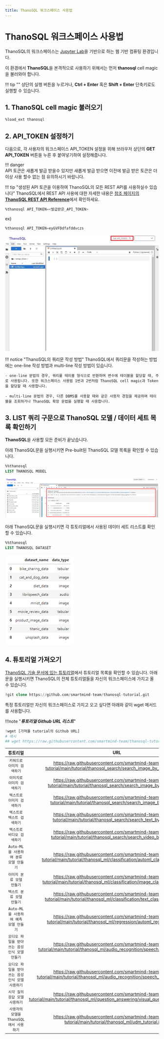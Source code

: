 ```yaml
---
title: ThanoSQL 워크스페이스 사용법
---
```


# __ThanoSQL 워크스페이스 사용법__ 

ThanoSQL의 워크스페이스는 [Jupyter Lab](https://github.com/jupyterlab/jupyterlab)을 기반으로 하는 웹 기반 컴퓨팅 환경입니다.

이 환경에서 **ThanoSQL**을 본격적으로 사용하기 위해서는 먼저 **thanosql** cell magic을 불러와야 합니다.

!!! tip ""
    상단의 실행 버튼을 누르거나, **Ctrl + Enter** 혹은 **Shift + Enter** 단축키로도 실행할 수 있습니다.

## __1. ThanoSQL cell magic 불러오기__

```sql
%load_ext thanosql
```
## __2. API_TOKEN 설정하기__

다음으로, 각 사용자의 워크스페이스 API_TOKEN 설정을 위해 브라우저 상단의 **GET API_TOKEN** 버튼을 누른 후 붙여넣기하여 설정해줍니다. 

!!! danger  
    API 토큰은 새롭게 발급 받을수 있지만 새롭게 발급 받으면 이전에 발급 받은 토큰은 더 이상 사용 할수 없는 점 유의하시기 바랍니다. 

!!! tip "생성된 API 토큰을 이용하여 ThanoSQL의 모든 REST API를 사용하실수 있습니다"
    ThanoSQL에서 REST API 사용에 대한 자세한 내용은 [참조 페이지의 __ThanoSQL REST API Reference__](/ko/how-to_guides/reference/#thanosql-rest-api-reference)에서 확인하세요.

```sql
%thanosql API_TOKEN=<발급받은_API_TOKEN>
```

ex)

```sql
%thanosql API_TOKEN=eyGVFDdfafddvczs
```
[![IMAGE](/img/thanosql_api/restapi_token_img2.jpg)](/img/thanosql_api/restapi_token_img2.jpg) 

!!! notice "ThanoSQL의 쿼리문 작성 방법"
    ThanoSQL에서 쿼리문을 작성하는 방법에는 one-line 작성 방법과 multi-line 작성 방법이 있습니다.  

    - one-line 문법의 경우, 쿼리를 테이블 형식으로 반환하며 변수에 테이블을 할당할 때, 주로 사용됩니다. 또한 워크스페이스 사용법 1번과 2번처럼 ThanoSQL cell magic과 Token을 할당할 때 사용합니다.  

    - multi-line 문법의 경우, 다른 DBMS를 사용할 때와 같은 사용자 경험을 제공하며 테이블을 조회하거나 ThanoSQL 확장 문법을 실행할 때 사용합니다.



## __3. LIST 쿼리 구문으로 ThanoSQL 모델 / 데이터 세트 목록 확인하기__

**ThanoSQL**을 사용할 모든 준비가 끝났습니다.

아래 ThanoSQL문을 실행시키면 Pre-built된 ThanoSQL 모델 목록을 확인할 수 있습니다.

```sql
%%thanosql
LIST THANOSQL MODEL
```

[![IMAGE](/img/getting_started/img8.png)](/img/getting_started/img8.png)

아래 ThanoSQL문을 실행시키면 각 튜토리얼에서 사용된 데이터 세트 리스트를 확인할 수 있습니다.

```sql
%%thanosql
LIST THANOSQL DATASET
```

[![IMAGE](/img/getting_started/img9.png)](/img/getting_started/img9.png)


## __4. 튜토리얼 가져오기__

[ThanoSQL 기술 문서에 있는 튜토리얼](/ko/tutorials/algorithm_list/)에서 튜토리얼 목록을 확인할 수 있습니다. 
아래 문을 실행시키면 ThanoSQL의 전체 튜토리얼들을 자신의 워크스페이스에 가지고 올 수 있습니다. 

```sql
!git clone https://github.com/smartmind-team/thanosql-tutorial.git
```

특정 튜토리얼만 자신의 워크스페이스로 가지고 오고 싶다면 아래와 같이 wget 메서드를 사용합니다.

!!!note "___튜토리얼 Github URL 리스트___"

```python
!wget [가져올 tutorial의 Github URL]
# 예시 
## wget https://raw.githubusercontent.com/smartmind-team/thanosql-tutorial/main/tutorial/thanosql_search/search_image_by_keyword.ipynb
```

| 튜토리얼      | URL                          |
| :---------: | :----------------------------------: |
| `키워드로 이미지 검색하기`       | https://raw.githubusercontent.com/smartmind-team/thanosql-tutorial/main/tutorial/thanosql_search/search_image_by_keyword.ipynb |
| `이미지로 이미지 검색하기`       | https://raw.githubusercontent.com/smartmind-team/thanosql-tutorial/main/tutorial/thanosql_search/search_image_by_image.ipynb  |
| `텍스트로 이미지 검색하기`    | https://raw.githubusercontent.com/smartmind-team/thanosql-tutorial/main/tutorial/thanosql_search/search_image_by_text.ipynb |
| `텍스트로 텍스트 검색하기`    | https://raw.githubusercontent.com/smartmind-team/thanosql-tutorial/main/tutorial/thanosql_search/search_text_by_text.ipynb |
| `텍스트로 비디오 검색하기`    | https://raw.githubusercontent.com/smartmind-team/thanosql-tutorial/main/tutorial/thanosql_search/search_video_by_text.ipynb |
| `Auto-ML을 사용하여 분류 모델 만들기`    | https://raw.githubusercontent.com/smartmind-team/thanosql-tutorial/main/tutorial/thanosql_ml/classification/automl_classification.ipynb |
| `이미지 분류 모델 만들기`    | https://raw.githubusercontent.com/smartmind-team/thanosql-tutorial/main/tutorial/thanosql_ml/classification/image_classification.ipynb |
| `텍스트 분류 모델 만들기`    | https://raw.githubusercontent.com/smartmind-team/thanosql-tutorial/main/tutorial/thanosql_ml/classification/text_classification.ipynb |
| `Auto-ML을 사용하여 예측 모델 만들기`    | https://raw.githubusercontent.com/smartmind-team/thanosql-tutorial/main/tutorial/thanosql_ml/regression/automl_regression.ipynb |
| `오디오 파일을 받아쓰는 음성 인식 모델 만들기`    | https://raw.githubusercontent.com/smartmind-team/thanosql-tutorial/main/tutorial/thanosql_ml/audio_recognition/speech_recognition.ipynb |
| `오디오 파일을 받아쓰는 음성 인식 모델 사용하기`    | https://raw.githubusercontent.com/smartmind-team/thanosql-tutorial/main/tutorial/thanosql_ml/audio_recognition/speech_recognition2.ipynb |
| `시각 질의 응답 모델 사용하기`    | https://raw.githubusercontent.com/smartmind-team/thanosql-tutorial/main/tutorial/thanosql_ml/question_answering/visual_question_answering.ipynb |
|`사용자의 모델을 ThanoSQL에서 사용하기`| https://raw.githubusercontent.com/smartmind-team/thanosql-tutorial/main/tutorial/thanosql_ml/udm_tutorial.ipynb |


